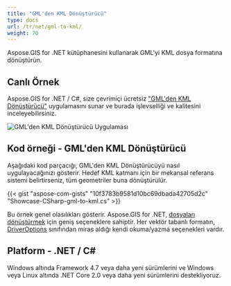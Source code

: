 ```yaml
---
title: "GML'den KML Dönüştürücü"
type: docs
url: /tr/net/gml-to-kml/
weight: 70
---
```


Aspose.GIS for .NET kütüphanesini kullanarak GML'yi KML dosya formatına dönüştürün.

## **Canlı Örnek**

Aspose.GIS for .NET / C#, size çevrimiçi ücretsiz ["GML'den KML Dönüştürücü"](https://products.aspose.app/gis/conversion/gml-to-kml) uygulamasını sunar ve burada işlevselliği ve kalitesini inceleyebilirsiniz.

![GML'den KML Dönüştürücü Uygulaması](conversion.png)

## **Kod örneği - GML'den KML Dönüştürücü**

Aşağıdaki kod parçacığı, GML'den KML Dönüştürücüyü nasıl uygulayacağınızı gösterir. Hedef KML katmanı için bir mekansal referans sistemi belirtirseniz, tüm geometriler buna dönüştürülür. 

{{< gist "aspose-com-gists" "10f3783b9581d10bc69dbada42705d2c" "Showcase-CSharp-gml-to-kml.cs" >}}

Bu örnek genel olasılıkları gösterir. Aspose.GIS for .NET, [dosyaları dönüştürmek](https://docs.aspose.com/gis/net/vector-layers/) için geniş seçeneklere sahiptir. Her vektör tabanlı formatın, [DriverOptions](https://reference.aspose.com/gis/net/aspose.gis/driveroptions) sınıfından miras aldığı kendi okuma/yazma seçenekleri vardır.

## **Platform - .NET / C#**

Windows altında Framework 4.7 veya daha yeni sürümlerini ve Windows veya Linux altında .NET Core 2.0 veya daha yeni sürümlerini destekliyoruz.
